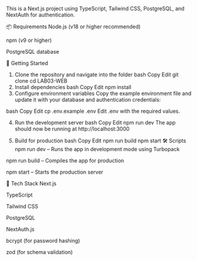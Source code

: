 This is a Next.js project using TypeScript, Tailwind CSS, PostgreSQL, and NextAuth for authentication.

📦 Requirements
Node.js (v18 or higher recommended)

npm (v9 or higher)

PostgreSQL database

🚀 Getting Started
1. Clone the repository and navigate into the folder
bash
Copy
Edit
git clone <your-repo-url>
cd LAB03-WEB
2. Install dependencies
bash
Copy
Edit
npm install
3. Configure environment variables
Copy the example environment file and update it with your database and authentication credentials:

bash
Copy
Edit
cp .env.example .env
Edit .env with the required values.

4. Run the development server
bash
Copy
Edit
npm run dev
The app should now be running at http://localhost:3000

5. Build for production
bash
Copy
Edit
npm run build
npm start
🛠️ Scripts
npm run dev – Runs the app in development mode using Turbopack

npm run build – Compiles the app for production

npm start – Starts the production server

🧩 Tech Stack
Next.js

TypeScript

Tailwind CSS

PostgreSQL

NextAuth.js

bcrypt (for password hashing)

zod (for schema validation)

